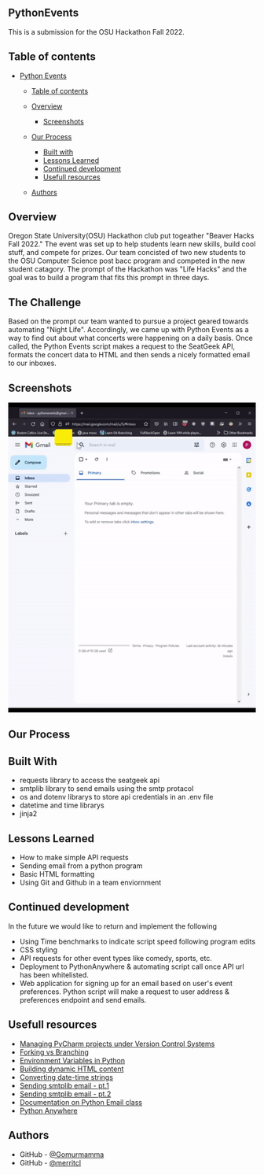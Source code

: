 ## PythonEvents

This is a submission for the OSU Hackathon Fall 2022. 

## Table of contents

- [Python Events](#python-events)
  - [Table of contents](#table-of-contents)
  - [Overview](#overview)
    - [Screenshots](#screenshots)
    
  - [Our Process](#our-process)
    - [Built with](#built-with)
    - [Lessons Learned](#lessons-learned)
    - [Continued development](#continued-development)
    - [Usefull resources](#usefull-resources)
   
   - [Authors](#authors)

## Overview
Oregon State University(OSU) Hackathon club put togeather "Beaver Hacks Fall 2022." The event was set up to help students learn new skills, build cool stuff, and compete for prizes. Our team concisted of two new students to the OSU Computer Science post bacc program and competed in the new student catagory. The prompt of the Hackathon was "Life Hacks" and the goal was to build a program that fits this prompt in three days. 

## The Challenge
Based on the prompt our team wanted to pursue a project geared towards automating "Night Life". Accordingly, we came up with Python Events as a way to find out about what concerts were happening on a daily basis. Once called, the Python Events script makes a request to the SeatGeek API, formats the concert data to HTML and then sends a nicely formatted email to our inboxes.

## Screenshots
![Script Execution Preview](Images/gif_of_execution.gif)


## Our Process


## Built With
- requests library to access the seatgeek api
- smtplib library to send emails using the smtp protacol 
- os and dotenv librarys to store api credentials in an .env file
- datetime and time librarys
- jinja2 


## Lessons Learned
- How to make simple API requests
- Sending email from a python program 
- Basic HTML formatting
- Using Git and Github in a team enviornment

## Continued development

In the future we would like to return and implement the following
- Using Time benchmarks to indicate script speed following program edits
- CSS styling
- API requests for other event types like comedy, sports, etc.
- Deployment to PythonAnywhere & automating script call once API url has been whitelisted.
- Web application for signing up for an email based on user's event preferences.
  Python script will make a request to user address & preferences endpoint and send emails.

## Usefull resources
- [Managing PyCharm projects under Version Control Systems](https://intellij-support.jetbrains.com/hc/en-us/articles/206544839)
- [Forking vs Branching](https://stackoverflow.com/questions/3611256/forking-vs-branching-in-github)
- [Environment Variables in Python](https://developer.vonage.com/blog/21/10/01/python-environment-variables-a-primer)
- [Building dynamic HTML content](https://stackoverflow.com/questions/30180406/building-dynamic-html-email-content-with-python)
- [Converting date-time strings](https://stackabuse.com/converting-strings-to-datetime-in-python/)
- [Sending smtplib email - pt.1 ](https://pythonassets.com/posts/send-html-email-with-attachments-via-smtp/)
- [Sending smtplib email - pt.2 ](https://coderzcolumn.com/tutorials/python/smtplib-simple-guide-to-sending-mails-using-python)
- [Documentation on Python Email class](https://docs.python.org/3/library/email.html#module-email)
- [Python Anywhere](https://stackoverflow.com/questions/71138889/max-retries-exceeded-caused-by-proxyerrorcannot-connect-to-proxy-oserror)

## Authors
- GitHub - [@Gomurmamma](https://www.your-site.com)
- GitHub - [@merritcl](https://github.com/merritcl)
